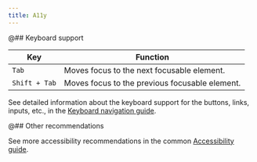 ```yaml
---
title: A11y
---
```


@## Keyboard support

| Key           | Function                                       |
| ------------- | ---------------------------------------------- |
| `Tab`         | Moves focus to the next focusable element.     |
| `Shift + Tab` | Moves focus to the previous focusable element. |

See detailed information about the keyboard support for the buttons, links, inputs, etc., in the [Keyboard navigation guide](/core-principles/a11y/a11y-keyboard/).

@## Other recommendations

See more accessibility recommendations in the common [Accessibility guide](/core-principles/a11y/).
